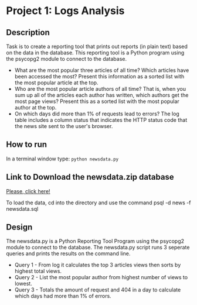 # Project 1: Logs Analysis
## Description
Task is to create a reporting tool that prints out reports (in plain text) based on the data in the database. This reporting tool is a Python program using the psycopg2 module to connect to the database.

* What are the most popular three articles of all time? Which articles have been accessed the most? Present this information as a sorted list with the most popular article at the top.
* Who are the most popular article authors of all time? That is, when you sum up all of the articles each author has written, which authors get the most page views? Present this as a sorted list with the most popular author at the top.
* On which days did more than 1% of requests lead to errors? The log table includes a column status that indicates the HTTP status code that the news site sent to the user's browser.

## How to run
In a terminal window type:
`python newsdata.py`

## Link to Download the newsdata.zip database
[Please, click here!](https://d17h27t6h515a5.cloudfront.net/topher/2016/August/57b5f748_newsdata/newsdata.zip)

To load the data, cd into the directory and use the command psql -d news -f newsdata.sql

## Design
The newsdata.py is a Python Reporting Tool Program using the psycopg2 module to connect to the database.  The newsdata.py script runs 3 seperate queries and prints the results on the command line.
* Query 1 - From log it calculates the top 3 articles views then sorts by highest total views.
* Query 2 - List the most popular author from highest number of views to lowest.
* Query 3 - Totals the amount of request and 404 in a day to calculate which days had more than 1% of errors.
